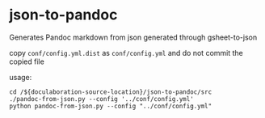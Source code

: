 # json-to-pandoc

Generates Pandoc markdown from json generated through gsheet-to-json


copy ```conf/config.yml.dist``` as ```conf/config.yml``` and do not commit the copied file

usage:
```
cd /${doculaboration-source-location}/json-to-pandoc/src
./pandoc-from-json.py --config '../conf/config.yml'
python pandoc-from-json.py --config "../conf/config.yml"
```
